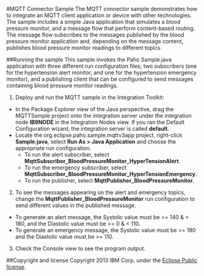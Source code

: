 #MQTT Connector Sample
The MQTT connector sample demonstrates how to integrate an MQTT client application or device with other technologies. The sample includes a simple Java application that simulates a blood pressure monitor, and a message flow that perform content-based routing. The message flow subscribes to the messages published by the blood pressure monitor application and, depending on the message content, publishes blood pressure monitor readings to different topics.

##Running the sample
This sample invokes the Paho Sample.java application with three different run configuration files; two subscribers (one for the hypertension alert monitor, and one for the hypertension emergency monitor), and a publishing client that can be configured to send messages containing blood pressure monitor readings.

1. Deploy and run the MQTT sample in the Integration Toolkit:
  * In the Package Explorer view of the Java perspective, drag the MQTTSample project onto the integration server under the integration node **IB9NODE** in the Integration Nodes view. If you ran the Default Configuration wizard, the integration server is called **default**.
  * Locate the org.eclipse.paho.sample.mqttv3app project, right-click **Sample.java**, select **Run As > Java Application** and choose the appropriate run configuration. 
      * To run the alert subscriber, select **MqttSubscriber_BloodPressureMonitor_HyperTensionAlert**.
      * To run the emergency subscriber, select **MqttSubscriber_BloodPressureMonitor_HyperTensionEmergency**.
      * To run the publisher, select **MqttPublisher_BloodPressureMonitor**.
2. To see the messages appearing on the alert and emergency topics, change the **MqttPublisher_BloodPressureMonitor** run configuration to send different values in the published message.
  * To generate an alert message, the Systolic value must be >= 140 & < 180, and the Diastolic value must be >= 0 & < 110.
  * To generate an emergency message, the Systolic value must be >= 180 and the Diastolic value must be >= 110.
3. Check the Console view to see the program output. 

##Copyright and license
Copyright 2013 IBM Corp. under the [Eclipse Public license](http://www.eclipse.org/legal/epl-v10.html).
